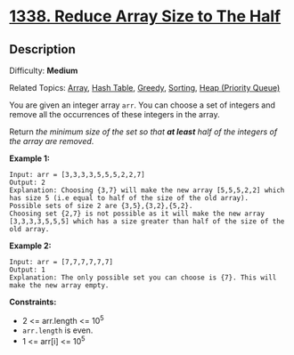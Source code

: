 # [1338\. Reduce Array Size to The Half](https://leetcode.com/problems/reduce-array-size-to-the-half/)

## Description

Difficulty: **Medium**  

Related Topics: [Array](https://leetcode.com/tag/array/), [Hash Table](https://leetcode.com/tag/hash-table/), [Greedy](https://leetcode.com/tag/greedy/), [Sorting](https://leetcode.com/tag/sorting/), [Heap (Priority Queue)](https://leetcode.com/tag/heap-priority-queue/)


You are given an integer array `arr`. You can choose a set of integers and remove all the occurrences of these integers in the array.

Return _the minimum size of the set so that **at least** half of the integers of the array are removed_.

**Example 1:**

```
Input: arr = [3,3,3,3,5,5,5,2,2,7]
Output: 2
Explanation: Choosing {3,7} will make the new array [5,5,5,2,2] which has size 5 (i.e equal to half of the size of the old array).
Possible sets of size 2 are {3,5},{3,2},{5,2}.
Choosing set {2,7} is not possible as it will make the new array [3,3,3,3,5,5,5] which has a size greater than half of the size of the old array.
```

**Example 2:**

```
Input: arr = [7,7,7,7,7,7]
Output: 1
Explanation: The only possible set you can choose is {7}. This will make the new array empty.
```

**Constraints:**

*   2 <= arr.length <= 10<sup>5</sup>
*   `arr.length` is even.
*   1 <= arr[i] <= 10<sup>5</sup>

